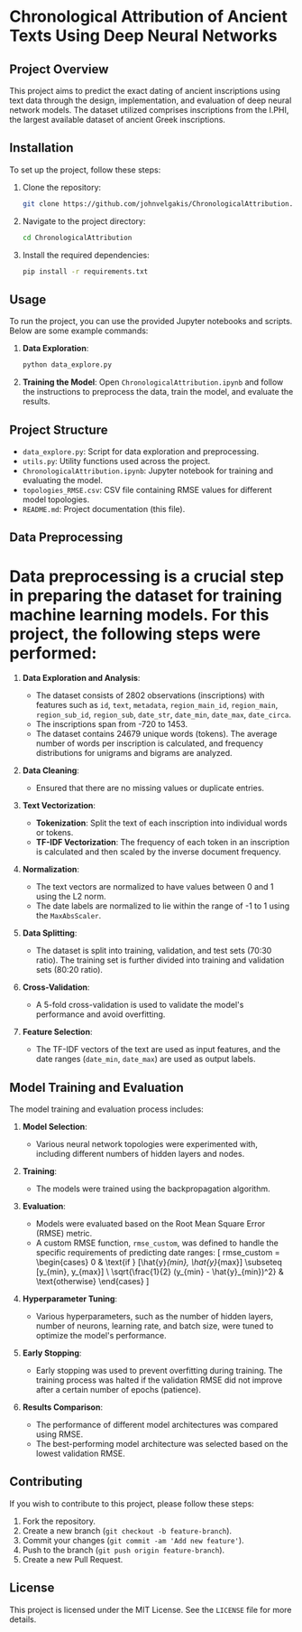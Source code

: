  # Chronological Attribution of Ancient Texts Using Deep Neural Networks

 ## Project Overview

 This project aims to predict the exact dating of ancient inscriptions using text data through the design, implementation, and evaluation of deep neural network models. The dataset utilized comprises inscriptions from the I.PHI, the largest available dataset of ancient Greek inscriptions.

 ## Installation

 To set up the project, follow these steps:

 1. Clone the repository:
     ```sh
     git clone https://github.com/johnvelgakis/ChronologicalAttribution.git
     ```
 2. Navigate to the project directory:
     ```sh
     cd ChronologicalAttribution
     ```
 3. Install the required dependencies:
     ```sh
     pip install -r requirements.txt
     ```

 ## Usage

 To run the project, you can use the provided Jupyter notebooks and scripts. Below are some example commands:

 1. **Data Exploration**:
     ```sh
     python data_explore.py
     ```

 2. **Training the Model**:
     Open `ChronologicalAttribution.ipynb` and follow the instructions to preprocess the data, train the model, and evaluate the results.

 ## Project Structure

 - `data_explore.py`: Script for data exploration and preprocessing.
 - `utils.py`: Utility functions used across the project.
 - `ChronologicalAttribution.ipynb`: Jupyter notebook for training and evaluating the model.
 - `topologies_RMSE.csv`: CSV file containing RMSE values for different model topologies.
 - `README.md`: Project documentation (this file).

 ## Data Preprocessing

# Data preprocessing is a crucial step in preparing the dataset for training machine learning models. For this project, the following steps were performed:

 1. **Data Exploration and Analysis**:
     - The dataset consists of 2802 observations (inscriptions) with features such as `id`, `text`, `metadata`, `region_main_id`, `region_main`, `region_sub_id`, `region_sub`, `date_str`, `date_min`, `date_max`, `date_circa`.
     - The inscriptions span from -720 to 1453.
     - The dataset contains 24679 unique words (tokens). The average number of words per inscription is calculated, and frequency distributions for unigrams and bigrams are analyzed.

 2. **Data Cleaning**:
     - Ensured that there are no missing values or duplicate entries.

 3. **Text Vectorization**:
     - **Tokenization**: Split the text of each inscription into individual words or tokens.
     - **TF-IDF Vectorization**: The frequency of each token in an inscription is calculated and then scaled by the inverse document frequency.

 4. **Normalization**:
     - The text vectors are normalized to have values between 0 and 1 using the L2 norm.
     - The date labels are normalized to lie within the range of -1 to 1 using the `MaxAbsScaler`.

 5. **Data Splitting**:
     - The dataset is split into training, validation, and test sets (70:30 ratio). The training set is further divided into training and validation sets (80:20 ratio).

 6. **Cross-Validation**:
     - A 5-fold cross-validation is used to validate the model's performance and avoid overfitting.

 7. **Feature Selection**:
     - The TF-IDF vectors of the text are used as input features, and the date ranges (`date_min`, `date_max`) are used as output labels.

 ## Model Training and Evaluation

 The model training and evaluation process includes:

 1. **Model Selection**:
     - Various neural network topologies were experimented with, including different numbers of hidden layers and nodes.

 2. **Training**:
     - The models were trained using the backpropagation algorithm.

 3. **Evaluation**:
     - Models were evaluated based on the Root Mean Square Error (RMSE) metric.
     - A custom RMSE function, `rmse_custom`, was defined to handle the specific requirements of predicting date ranges:
       \[
       rmse_custom = 
       \begin{cases} 
       0 & \text{if } [\hat{y}_{min}, \hat{y}_{max}] \subseteq [y_{min}, y_{max}] \\
       \sqrt{\frac{1}{2} (y_{min} - \hat{y}_{min})^2} & \text{otherwise}
       \end{cases}
       \]

 4. **Hyperparameter Tuning**:
     - Various hyperparameters, such as the number of hidden layers, number of neurons, learning rate, and batch size, were tuned to optimize the model's performance.

 5. **Early Stopping**:
     - Early stopping was used to prevent overfitting during training. The training process was halted if the validation RMSE did not improve after a certain number of epochs (patience).

 6. **Results Comparison**:
     - The performance of different model architectures was compared using RMSE.
     - The best-performing model architecture was selected based on the lowest validation RMSE.

 ## Contributing

 If you wish to contribute to this project, please follow these steps:

 1. Fork the repository.
 2. Create a new branch (`git checkout -b feature-branch`).
 3. Commit your changes (`git commit -am 'Add new feature'`).
 4. Push to the branch (`git push origin feature-branch`).
 5. Create a new Pull Request.

 ## License

 This project is licensed under the MIT License. See the `LICENSE` file for more details.
